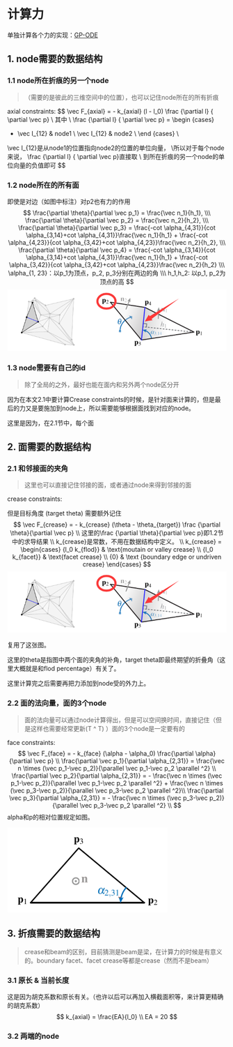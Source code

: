 # 计算力

单独计算各个力的实现：[GP-ODE](<https://github.com/199ChenNuo/GP-ODE>)

## 1. node需要的数据结构

### 1.1 node所在折痕的另一个node

> （需要的是彼此的三维空间中的位置），也可以记住node所在的所有折痕

axial constraints:
$$
\vec F_{axial} = - k_{axial} (l - l_0) \frac {\partial l} { \partial \vec p} \\
其中  \\
\frac {\partial l} { \partial \vec p} = 
\begin {cases}
- \vec I_{12} & node1 \\
\vec I_{12} & node2 \\
\end {cases} \\

\vec I_{12}是从node1的位置指向node2的位置的单位向量， \\所以对于每个node来说， \frac {\partial l} { \partial \vec p}直接取 \\ 到所在折痕的另一个node的单位向量的负值即可
$$

### 1.2 node所在的所有面

即使是对边（如图中标注）对p2也有力的作用
$$
\frac{\partial \theta}{\partial \vec p_1} = \frac{\vec n_1}{h_1}, \\\
\frac{\partial \theta}{\partial \vec p_2} = \frac{\vec n_2}{h_2}, \\\
\frac{\partial \theta}{\partial \vec p_3} = \frac{-cot \alpha_{4,31}}{cot \alpha_{3,14}+cot \alpha_{4,31}}\frac{\vec n_1}{h_1} + \frac{-cot \alpha_{4,23}}{cot \alpha_{3,42}+cot \alpha_{4,23}}\frac{\vec n_2}{h_2}, \\\
\frac{\partial \theta}{\partial \vec p_4} = \frac{-cot \alpha_{3,14}}{cot \alpha_{3,14}+cot \alpha_{4,31}}\frac{\vec n_1}{h_1} + \frac{-cot \alpha_{3,42}}{cot \alpha_{3,42}+cot \alpha_{4,23}}\frac{\vec n_2}{h_2} \\\
\alpha_{1, 23}：以p_1为顶点，p_2, p_3分别在两边的角 \\\
h_1,h_2: 以p_1, p_2为顶点的高
$$
![1559112188107](.\assets\1559112188107.png)



### 1.3 node需要有自己的id

> 除了全局的之外，最好也能在面内和另外两个node区分开

因为在本文2.1中要计算Crease constraints的时候，是针对面来计算的，但是最后的力又是要施加到node上，所以需要能够根据面找到对应的node。

这里是因为，在2.1节中，每个面



## 2. 面需要的数据结构

### 2.1 和邻接面的夹角

> 这里也可以直接记住邻接的面，或者通过node来得到邻接的面

crease constraints:

但是目标角度 (target theta) 需要额外记住
$$
\vec F_{crease} = - k_{crease} (\theta - \theta_{target}) \frac {\partial \theta}{\partial \vec p} \\
这里的\frac {\partial \theta}{\partial \vec p}即1.2节中的求导结果 \\
k_{crease}是常数，不用在数据结构中定义。 \\ 
k_{crease} = 
\begin{cases}
{l_0 k_{flod}} & \text{moutain or valley crease} \\
{l_0 k_{facet}} & \text{facet crease} \\
{0} & \text {boundary edge or undriven crease}
\end{cases}
$$
![1559112188107](.\assets\1559112188107.png)

复用了这张图。

这里的theta是指图中两个面的夹角的补角，target theta即最终期望的折叠角（这里大概就是和flod percentage）有关了。

这里计算完之后需要再把力添加到node受的外力上。



### 2.2 面的法向量，面的3个node

> 面的法向量可以通过node计算得出，但是可以空间换时间，直接记住（但是这样也需要经常更新(T ^ T) ）面的3个node是一定要有的

face constraints:
$$
\vec F_{face} = - k_{face} (\alpha - \alpha_0) \frac{\partial \alpha} {\partial \vec p} \\
\frac{\partial \vec p_1}{\partial \alpha_{2,31}} = \frac{\vec n \times (\vec p_1-\vec p_2)}{\parallel \vec p_1-\vec p_2 \parallel ^2} \\
\frac{\partial \vec p_2}{\partial \alpha_{2,31}} = - \frac{\vec n \times (\vec p_1-\vec p_2)}{\parallel \vec p_1-\vec p_2 \parallel ^2} + \frac{\vec n \times (\vec p_3-\vec p_2)}{\parallel \vec p_3-\vec p_2 \parallel ^2}\\
\frac{\partial \vec p_3}{\partial \alpha_{2,31}} = - \frac{\vec n \times (\vec p_3-\vec p_2)}{\parallel \vec p_3-\vec p_2 \parallel ^2} \\
$$
alpha和p的相对位置规定如图。

![1559113226698](.\assets\1559113226698.png)

## 3. 折痕需要的数据结构

> crease和beam的区别，目前猜测是beam是梁，在计算力的时候是有意义的。boundary facet、facet crease等都是crease（然而不是beam）

### 3.1 原长 & 当前长度

这是因为胡克系数和原长有关。（也许以后可以再加入横截面积等，来计算更精确的胡克系数）
$$
k_{axial} = \frac{EA}{l_0} \\
EA = 20
$$

### 3.2 两端的node